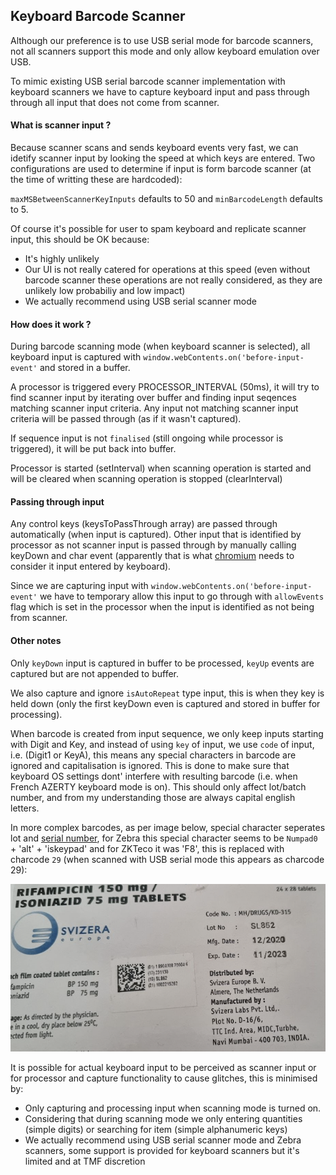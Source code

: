 ## Keyboard Barcode Scanner

Although our preference is to use USB serial mode for barcode scanners, not all scanners support this mode and only allow keyboard emulation over USB. 

To mimic existing USB serial barcode scanner implementation with keyboard scanners we have to capture keyboard input and pass through through all input that does not come from scanner.

#### What is scanner input ?

Because scanner scans and sends keyboard events very fast, we can idetify scanner input by looking the speed at which keys are entered. Two configurations are used to determine if input is form barcode scanner (at the time of writting these are hardcoded):

`maxMSBetweenScannerKeyInputs` defaults to 50 and `minBarcodeLength` defaults to 5.

Of course it's possible for user to spam keyboard and replicate scanner input, this should be OK because:

* It's highly unlikely
* Our UI is not really catered for operations at this speed (even without barcode scanner these operations are not really considered, as they are unlikely low probabiliy and low impact)
* We actually recommend using USB serial scanner mode

#### How does it work ?

During barcode scanning mode (when keyboard scanner is selected), all keyboard input is captured with `window.webContents.on('before-input-event'` and stored in a buffer.

A processor is triggered every PROCESSOR_INTERVAL (50ms), it will try to find scanner input by iterating over buffer and finding input seqences matching scanner input criteria. Any input not matching scanner input criteria will be passed through (as if it wasn't captured).

If sequence input is not `finalised` (still ongoing while processor is triggered), it will be put back into buffer.

Processor is started (setInterval) when scanning operation is started and will be cleared when scanning operation is stopped (clearInterval)

#### Passing through input

Any control keys (keysToPassThrough array) are passed through automatically (when input is captured). Other input that is identified by processor as not scanner input is passed through by manually calling keyDown and char event (apparently that is what [chromium](https://stackoverflow.com/a/53223619) needs to consider it input entered by keyboard). 

Since we are capturing input with `window.webContents.on('before-input-event'` we have to temporary allow this input to go through with `allowEvents` flag which is set in the processor when the input is identified as not being from scanner.

#### Other notes

Only `keyDown` input is captured in buffer to be processed, `keyUp` events are captured but are not appended to buffer.

We also capture and ignore `isAutoRepeat` type input, this is when they key is held down (only the first keyDown even is captured and stored in buffer for processing).

When barcode is created from input sequence, we only keep inputs starting with Digit and Key, and instead of using `key` of input, we use `code` of input, i.e. (Digit1 or KeyA), this means any special characters in barcode are ignored and capitalisation is ignored. This is done to make sure that keyboard OS settings dont' interfere with resulting barcode (i.e. when French AZERTY keyboard mode is on). This should only affect lot/batch number, and from my understanding those are always capital english letters.

In more complex barcodes, as per image below, special character seperates lot and [serial number](https://www.databar-barcode.info/application-identifiers/), for Zebra this special character seems to be `Numpad0` + 'alt' + 'iskeypad' and for ZKTeco it was 'F8', this is replaced with charcode `29` (when scanned with USB serial mode this appears as charcode 29):

![complex barcode](./docs/complex_barcode.png)

It is possible for actual keyboard input to be perceived as scanner input or for processor and capture functionality to cause glitches, this is minimised by:

* Only capturing and processing input when scanning mode is turned on.
* Considering that during scanning mode we only entering quantities (simple digits) or searching for item (simple alphanumeric keys)
* We actually recommend using USB serial scanner mode and Zebra scanners, some support is provided for keyboard scanners but it's limited and at TMF discretion